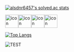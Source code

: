 [![alsdnr6457's solved.ac stats](https://github-readme-solvedac.hyp3rflow.vercel.app/api/?handle=alsdnr6457)](https://www.acmicpc.net/user/alsdnr6457)	

<div style="display: flex;">
    <div style="display: flex; align-items: flex-start; margin-right: 10px;">
        <img src="https://techstack-generator.vercel.app/js-icon.svg" alt="icon" width="42" height="42" />
        <img src="https://techstack-generator.vercel.app/github-icon.svg" alt="icon" width="42" height="42" />
        <img src="https://techstack-generator.vercel.app/mysql-icon.svg" alt="icon" width="42" height="42" />
        <img src="https://techstack-generator.vercel.app/java-icon.svg" alt="icon" width="42" height="42" />
    </div>
</div>

[![Top Langs](https://github-readme-stats.vercel.app/api/top-langs/?username=MinWook6457&layout=compact)](https://github.com/anuraghazra/github-readme-stats)

![TEST](https://media.giphy.com/media/qgQUggAC3Pfv687qPC/giphy.gif)
